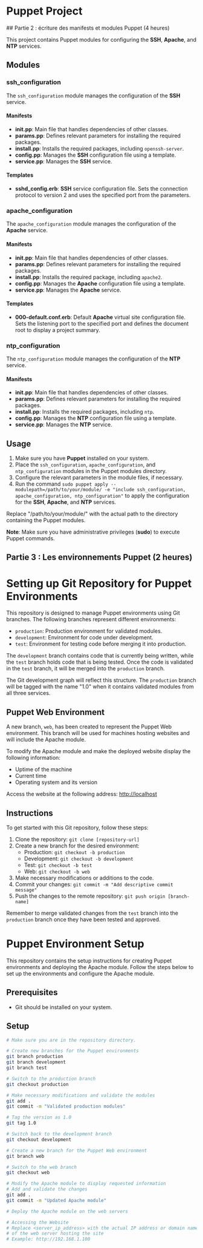 # Puppet Project
## Partie 2 : écriture des manifests et modules Puppet (4 heures)

This project contains Puppet modules for configuring the **SSH**, **Apache**, and **NTP** services.

## Modules

### ssh_configuration

The `ssh_configuration` module manages the configuration of the **SSH** service.

#### Manifests

- **init.pp**: Main file that handles dependencies of other classes.
- **params.pp**: Defines relevant parameters for installing the required packages.
- **install.pp**: Installs the required packages, including `openssh-server`.
- **config.pp**: Manages the **SSH** configuration file using a template.
- **service.pp**: Manages the **SSH** service.

#### Templates

- **sshd_config.erb**: **SSH** service configuration file. Sets the connection protocol to version 2 and uses the specified port from the parameters.

### apache_configuration

The `apache_configuration` module manages the configuration of the **Apache** service.

#### Manifests

- **init.pp**: Main file that handles dependencies of other classes.
- **params.pp**: Defines relevant parameters for installing the required packages.
- **install.pp**: Installs the required package, including `apache2`.
- **config.pp**: Manages the **Apache** configuration file using a template.
- **service.pp**: Manages the **Apache** service.

#### Templates

- **000-default.conf.erb**: Default **Apache** virtual site configuration file. Sets the listening port to the specified port and defines the document root to display a project summary.

### ntp_configuration

The `ntp_configuration` module manages the configuration of the **NTP** service.

#### Manifests

- **init.pp**: Main file that handles dependencies of other classes.
- **params.pp**: Defines relevant parameters for installing the required packages.
- **install.pp**: Installs the required packages, including `ntp`.
- **config.pp**: Manages the **NTP** configuration file using a template.
- **service.pp**: Manages the **NTP** service.


## Usage

1. Make sure you have **Puppet** installed on your system.
2. Place the `ssh_configuration`, `apache_configuration`, and `ntp_configuration` modules in the Puppet modules directory.
3. Configure the relevant parameters in the module files, if necessary.
4. Run the command `sudo puppet apply --modulepath=/path/to/your/module/ -e "include ssh_configuration, apache_configuration, ntp_configuration"` to apply the configuration for the **SSH**, **Apache**, and **NTP** services.

Replace "/path/to/your/module/" with the actual path to the directory containing the Puppet modules.

**Note**: Make sure you have administrative privileges (**sudo**) to execute Puppet commands.



## Partie 3 : Les environnements Puppet (2 heures)

# Setting up Git Repository for Puppet Environments

This repository is designed to manage Puppet environments using Git branches. The following branches represent different environments:

- `production`: Production environment for validated modules.
- `development`: Environment for code under development.
- `test`: Environment for testing code before merging it into production.

The `development` branch contains code that is currently being written, while the `test` branch holds code that is being tested. Once the code is validated in the `test` branch, it will be merged into the `production` branch.

The Git development graph will reflect this structure. The `production` branch will be tagged with the name "1.0" when it contains validated modules from all three services.

## Puppet Web Environment

A new branch, `web`, has been created to represent the Puppet Web environment. This branch will be used for machines hosting websites and will include the Apache module.

To modify the Apache module and make the deployed website display the following information:

- Uptime of the machine
- Current time
- Operating system and its version

Access the website at the following address: [http://localhost](http://localhost)

## Instructions

To get started with this Git repository, follow these steps:

1. Clone the repository: `git clone [repository-url]`
2. Create a new branch for the desired environment:
   - Production: `git checkout -b production`
   - Development: `git checkout -b development`
   - Test: `git checkout -b test`
   - Web: `git checkout -b web`
3. Make necessary modifications or additions to the code.
4. Commit your changes: `git commit -m "Add descriptive commit message"`
5. Push the changes to the remote repository: `git push origin [branch-name]`

Remember to merge validated changes from the `test` branch into the `production` branch once they have been tested and approved.

# Puppet Environment Setup

This repository contains the setup instructions for creating Puppet environments and deploying the Apache module. Follow the steps below to set up the environments and configure the Apache module.

## Prerequisites

- Git should be installed on your system.

## Setup

```bash
# Make sure you are in the repository directory.

# Create new branches for the Puppet environments
git branch production
git branch development
git branch test

# Switch to the production branch
git checkout production

# Make necessary modifications and validate the modules
git add .
git commit -m "Validated production modules"

# Tag the version as 1.0
git tag 1.0

# Switch back to the development branch
git checkout development

# Create a new branch for the Puppet Web environment
git branch web

# Switch to the web branch
git checkout web

# Modify the Apache module to display requested information
# Add and validate the changes
git add .
git commit -m "Updated Apache module"

# Deploy the Apache module on the web servers

# Accessing the Website
# Replace <server_ip_address> with the actual IP address or domain name
# of the web server hosting the site
# Example: http://192.168.1.100

